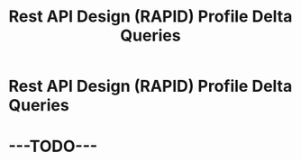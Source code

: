 ﻿---
id: deltaqueries
title: Rest API Design (RAPID) Profile Delta Queries
---

# Rest API Design (RAPID) Profile Delta Queries

# ---TODO---
